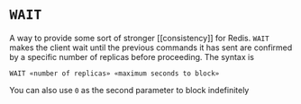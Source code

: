 # `WAIT`
A way to provide some sort of stronger [[consistency]] for Redis. `WAIT` makes the client wait until the previous commands it has sent are confirmed by a specific number of replicas before proceeding. The syntax is

```
WAIT «number of replicas» «maximum seconds to block»
```

You can also use `0` as the second parameter to block indefinitely
